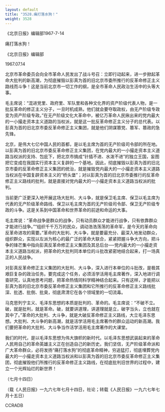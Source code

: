 ```yaml
---
layout: default
title: "3528.痛打落水狗！"
weight: 3528
---
```


《北京日报》编辑部1967-7-14

痛打落水狗！

《北京日报》编辑部

1967.07.14

北京市革命委员会向全市革命人民发出了战斗号召：立即行动起来，进一步掀起革命大批判的新高潮，为彻底摧毁以彭真为首的旧北京市委所推行的反革命修正主义路线而斗争！这是当前北京市一切工作的纲，是全市革命人民政治生活中的头等大事。

毛主席说：“混进党里、政府里、军队里和各种文化界的资产阶级代表人物，是一批反革命的修正主义分子，一旦时机成熟，他们就会要夺取政权，由无产阶级专政变为资产阶级专政。”在无产阶级文化大革命中，被亿万革命人民揪出来的党内最大的一小撮走资本主义道路的当权派，就是这一批反革命修正主义分子的总代表。以彭真为首的旧北京市委反革命修正主义集团，就是他们阴谋篡党、篡军、篡政的急先锋。

北京，是伟大七亿中国人民的首都，是以毛主席为首的无产阶级司令部的所在地。以彭真为首的旧北京市委反革命修正主义集团，在党内最大的一小撮走资本主义道路当权派的支持、包庇下，把北京市搞成“针插不进、水泼不进”的独立王国，妄图把它变成在我国实行资本主义复辟的一个基地。因此，彻底摧毁以彭真为首的旧北京市委的反革命修正主义集团的统治，就是摧毁党内最大的一小撮走资本主义道路当权派在中国复辟资本主义的“桥头堡”；对以彭真为首的旧北京市委推行的反革命修正主义路线的批判，就是直接对党内最大的一小撮走资本主义道路当权派的批判。

当前更广泛更深入地开展这场大批判、大斗争，就是保卫毛主席、保卫以毛主席为代表的无产阶级革命路线、保卫以毛主席为首的无产阶级司令部、保卫无产阶级专政的斗争。这是关系到中国革命和世界革命的前途和命运的大事。

毛主席说：“革命战争是群众的战争，只有动员群众才能进行战争，只有依靠群众才能进行战争。”“组织千千万万的民众，调动浩浩荡荡的革命军，是今天的革命向反革命进攻的需要。”革命的大批判、大斗争，就是要最充分、最深入地发动群众，组织群众，实现以左派为核心的最广泛的革命大联合，紧紧把握斗争大方向，把斗争的锋芒集中指向彭真反革命修正主义集团及其总后台──党内最大的一小撮走资本主义道路当权派，把革命的大批判同本单位的斗批改紧密地结合起来，打一场真正的人民战争。

对彭真反革命修正主义集团的大批判、大斗争，深入进行本单位的斗批改，是极其艰巨复杂的政治任务。要完成这个任务，必须活学活用毛主席著作，深入地进行调查研究，认真地思考问题，把革命热情同科学精神结合起来。只有这样，才能把以彭真为首的旧北京市委反革命修正主义集团和它所推行的反革命修正主义路线批深、批透、批倒、批臭，彻底肃清它在各个领域里的一切流毒。

马克思列宁主义、毛泽东思想的本质是批判的、革命的。毛主席说：“不破不立。破，就是批判，就是革命。破，就要讲道理，讲道理就是立，破字当头，立也就在其中了。”革命的大批判、大斗争，就是大破反革命修正主义路线，大立毛泽东思想。大批判、大斗争的新高潮，就是活学活用毛主席著作的群众运动的新高潮。我们要把革命的大批判、大斗争当作活学活用毛主席著作的大课堂。

我们的时代，是以毛泽东思想为伟大旗帜的新时代。以毛泽东思想武装起来的革命人民用自己的革命英雄主义正在创造自己的新历史。我们坚信，无产阶级革命派和广大革命群众，必将发扬“痛打落水狗”的彻底革命精神，穷追猛打，彻底埋葬党内最大的一小撮走资本主义道路当权派和以彭真为首的旧北京市委反革命修正主义集团，彻底摧毁他们所推行的反革命修正主义路线，在彻底批判旧世界的过程中，建立一个光辉灿烂的新世界！

（七月十四日）

（载《人民日报》一九六七年七月十四日，社论；转载《人民日报》一九六七年七月十五日）

CCRADB

